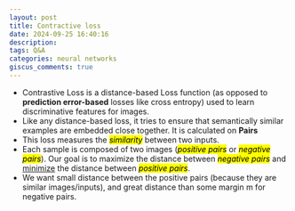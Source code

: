 ```yaml
---
layout: post
title: Contractive loss
date: 2024-09-25 16:40:16
description: 
tags: Q&A
categories: neural networks
giscus_comments: true
---
```


- Contrastive Loss is a distance-based Loss function (as opposed to **prediction error-based** losses like cross entropy) used to learn discriminative features for images.
- Like any distance-based loss, it tries to ensure that semantically similar examples are embedded close together. It is calculated on **Pairs**
- This loss measures the *<mark>similarity</mark>* between two inputs.
- Each sample is composed of two images (*<mark>positive pairs</mark>* or *<mark>negative pairs</mark>*). Our goal is to maximize the distance between *<mark>negative pairs</mark>* and <u>minimize</u> the distance between <mark>*positive pairs*</mark>.
- We want small distance between the positive pairs (because they are similar images/inputs), and great distance than some margin m for negative pairs.